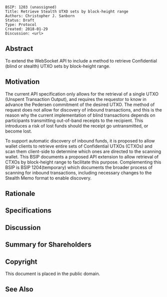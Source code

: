     BSIP: 1203 (unassigned)
    Title: Retrieve Stealth UTXO sets by block-height range
    Authors: Christopher J. Sanborn
    Status: Draft
    Type: Protocol
    Created: 2018-01-29
    Discussion: <url>


## Abstract

To extend the WebSocket API to include a method to retrieve Confidential (blind or stealth) UTXO sets by block-height range.

## Motivation

The current API specification only allows for the retrieval of a single UTXO (Unspent Transaction Output), and requires the requestor to know in advance the Pedersen commitment of the desired UTXO.  The method of request does not allow for discovery of inbound transactions, and this is the reason why the current implementation of blind transactions depends on participants transmitting out-of-band receipts to the recipient.  This introduces a risk of lost funds should the receipt go untransmitted, or become lost.

To support automatic discovery of inbound funds, it is proposed to allow wallet clients to retrieve entire sets of Confidential UTXOs (CTXOs) and scan them client-side to determine which ones are directed to the scanning wallet.  This BSIP documents a proposed API extension to allow retrieval of CTXOs by block-height range to facilitate this purpose.  Complementing this BSIP is BSIP 1204(temporary) which documents the broader process of scanning for inbound transactions, including necessary changes to the Stealth Memo format to enable discovery.

## Rationale
## Specifications
## Discussion
## Summary for Shareholders
## Copyright

This document is placed in the public domain.

## See Also
